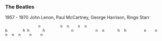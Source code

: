 ### The Beatles
1957 - 1970
John Lenon, Paul McCartney, George Harrison, Ringo Starr



                   n         n  n    n  n                                                         b       h h      h            n          n  n      h  h        n    n    n  n  n    n    n                                                               